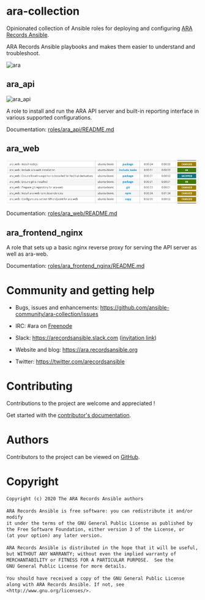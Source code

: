 # ara-collection

Opinionated collection of Ansible roles for deploying and configuring
[ARA Records Ansible](https://github.com/ansible-community/ara).

ARA Records Ansible playbooks and makes them easier to understand and troubleshoot.

![ara](https://raw.githubusercontent.com/ansible-community/ara-collection/master/doc/source/_static/ara-with-icon.png)

## ara_api

![ara_api](https://raw.githubusercontent.com/ansible-community/ara-collection/master/doc/source/_static/ansible-role-ara-api.png)

A role to install and run the ARA API server and built-in reporting interface
in various supported configurations.

Documentation: [roles/ara_api/README.md](https://github.com/ansible-community/ara-collection/blob/master/roles/ara_api/README.md)

## ara_web

![ara_web](doc/source/_static/ansible-role-ara-web.png)

Documentation: [roles/ara_web/README.md](https://github.com/ansible-community/ara-collection/blob/master/roles/ara_web/README.md)

## ara_frontend_nginx

A role that sets up a basic nginx reverse proxy for serving the API server as
well as ara-web.

Documentation: [roles/ara_frontend_nginx/README.md](https://github.com/ansible-community/ara-collection/blob/master/roles/ara_frontend_nginx/README.md)

# Community and getting help

- Bugs, issues and enhancements: https://github.com/ansible-community/ara-collection/issues
- IRC: #ara on [Freenode](https://webchat.freenode.net/?channels=#ara)
- Slack: https://arecordsansible.slack.com ([invitation link](https://join.slack.com/t/arecordsansible/shared_invite/enQtMjMxNzI4ODAxMDQxLTU2NTU3YjMwYzRlYmRkZTVjZTFiOWIxNjE5NGRhMDQ3ZTgzZmQyZTY2NzY5YmZmNDA5ZWY4YTY1Y2Y1ODBmNzc))

- Website and blog: https://ara.recordsansible.org
- Twitter: https://twitter.com/arecordsansible

# Contributing

Contributions to the project are welcome and appreciated !

Get started with the [contributor's documentation](https://ara.readthedocs.io/en/latest/contributing.html).

# Authors

Contributors to the project can be viewed on [GitHub](https://github.com/ansible-community/ara-collection/graphs/contributors).

# Copyright

```
Copyright (c) 2020 The ARA Records Ansible authors

ARA Records Ansible is free software: you can redistribute it and/or modify
it under the terms of the GNU General Public License as published by
the Free Software Foundation, either version 3 of the License, or
(at your option) any later version.

ARA Records Ansible is distributed in the hope that it will be useful,
but WITHOUT ANY WARRANTY; without even the implied warranty of
MERCHANTABILITY or FITNESS FOR A PARTICULAR PURPOSE.  See the
GNU General Public License for more details.

You should have received a copy of the GNU General Public License
along with ARA Records Ansible. If not, see <http://www.gnu.org/licenses/>.
```
